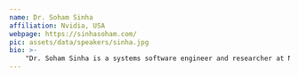 ```yaml
---
name: Dr. Soham Sinha
affiliation: Nvidia, USA
webpage: https://sinhasoham.com/
pic: assets/data/speakers/sinha.jpg
bio: >-
    "Dr. Soham Sinha is a systems software engineer and researcher at Nvidia. His research focuses on time-critical systems software design. He currently works on Nvidia's system design and real-time performance for the Holoscan embedded computing platform. In his doctoral thesis, he proposed a new design and implementation of a centralized multicore vehicle operating system, Drako DriveOS. He has previously worked on real-time task scheduling algortihms, progress-aware predictable program executation, predictable I/O and virtualized real-time systems. He also dabbled in performance of cloud-storage services and enterprise-scale software."
---
```

